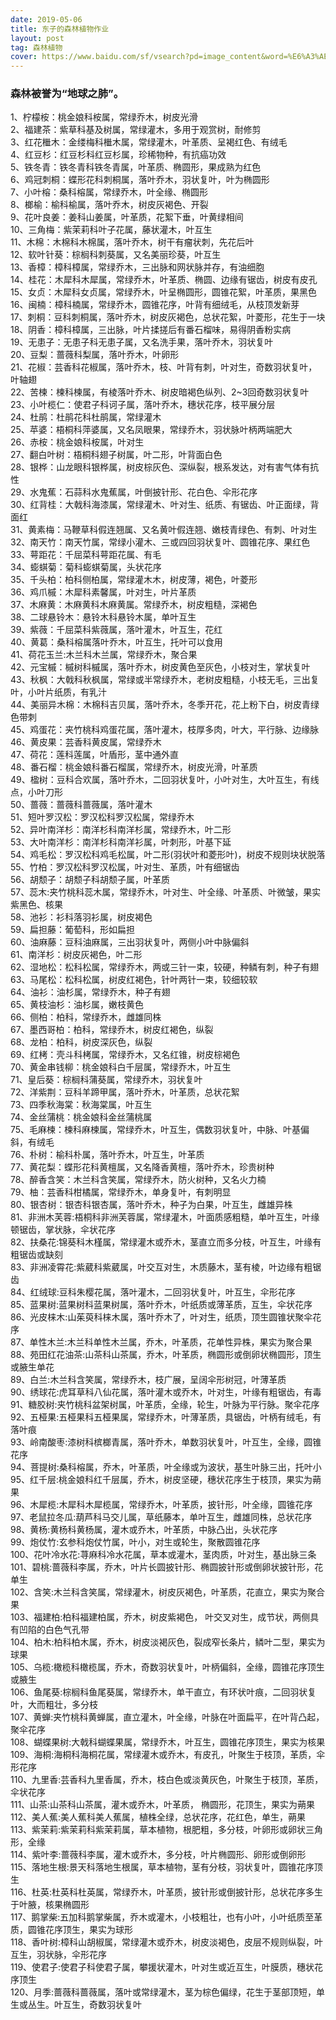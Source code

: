 ```yaml
---
date: 2019-05-06
title: 东子的森林植物作业
layout: post
tag: 森林植物
cover: https://www.baidu.com/sf/vsearch?pd=image_content&word=%E6%A3%AE%E6%9E%97%E6%A4%8D%E7%89%A9&tn=vsearch&atn=mediacy&fr=alawise&sa=tb&imgtype=2&cs=1334800419%2C793869720&imgpn=12&imgspn=0&imgis=0%2C0
---
```


### 森林被誉为“地球之肺”。

1、柠檬桉：桃金娘科桉属，常绿乔木，树皮光滑  
2、福建茶：紫草科基及树属，常绿灌木，多用于观赏树，耐修剪  
3、红花檵木：金缕梅科檵木属，常绿灌木，叶革质、呈褐红色、有绒毛  
4、红豆杉：红豆杉科红豆杉属，珍稀物种，有抗癌功效  
5、铁冬青：铁冬青科铁冬青属，叶革质、椭圆形，果成熟为红色  
6、鸡冠刺桐：蝶形花科刺桐属，落叶乔木，羽状复叶，叶为椭圆形  
7、小叶榕：桑科榕属，常绿乔木，叶全缘、椭圆形  
8、榔榆：榆科榆属，落叶乔木，树皮灰褐色、开裂  
9、花叶良姜：姜科山姜属，叶革质，花絮下垂，叶黄绿相间  
10、三角梅：紫茉莉科叶子花属，藤状灌木，叶互生  
11、木棉：木棉科木棉属，落叶乔木，树干有瘤状刺，先花后叶  
12、软叶针葵：棕榈科刺葵属，又名美丽珍葵，叶互生  
13、香樟：樟科樟属，常绿乔木，三出脉和网状脉并存，有油细胞  
14、桂花：木犀科木犀属，常绿乔木，叶革质、椭圆、边缘有锯齿，树皮有皮孔  
15、女贞：木犀科女贞属，常绿乔木，叶呈椭圆形，圆锥花絮，叶革质，果黑色  
16、闽楠：樟科楠属，常绿乔木，圆锥花序，叶背有细绒毛，从枝顶发新芽  
17、刺桐：豆科刺桐属，落叶乔木，树皮灰褐色，总状花絮，叶菱形，花生于一块  
18、阴香：樟科樟属，三出脉，叶片揉搓后有番石榴味，易得阴香粉实病  
19、无患子：无患子科无患子属，又名洗手果，落叶乔木，羽状复叶  
20、豆梨：蔷薇科梨属，落叶乔木，叶卵形  
21、花椒：芸香科花椒属，落叶乔木，枝、叶背有刺，叶对生，奇数羽状复叶，叶轴翅  
22、苦楝：楝科楝属，有棱落叶乔木、树皮暗褐色纵列、2~3回奇数羽状复叶  
23、小叶榄仁：使君子科诃子属，落叶乔木，穗状花序，枝平展分层  
24、杜鹃：杜鹃花科杜鹃属，常绿灌木  
25、苹婆：梧桐科萍婆属，又名凤眼果，常绿乔木，羽状脉叶柄两端肥大  
26、赤桉：桃金娘科桉属，叶对生  
27、翻白叶树：梧桐科翅子树属，叶二形，叶背面白色  
28、银桦：山龙眼科银桦属，树皮棕灰色、深纵裂，根系发达，对有害气体有抗性  
29、水鬼蕉：石蒜科水鬼蕉属，叶倒披针形、花白色、伞形花序  
30、红背桂：大戟科海漆属，常绿灌木、叶对生、纸质、有锯齿、叶正面绿，背面红  
31、黄素梅：马鞭草科假连翘属、又名黄叶假连翘、嫩枝青绿色、有刺、叶对生  
32、南天竹：南天竹属，常绿小灌木、三或四回羽状复叶、圆锥花序、果红色  
33、萼距花：千屈菜科萼距花属、有毛  
34、蟛蜞菊：菊科蟛蜞菊属，头状花序  
35、千头柏：柏科侧柏属，常绿灌木木，树皮薄，褐色，叶菱形  
36、鸡爪槭：木犀科素馨属，叶对生，叶片革质  
37、木麻黄：木麻黄科木麻黄属。常绿乔木，树皮粗糙，深褐色  
38、二球悬铃木：悬铃木科悬铃木属，单叶互生  
39、紫薇：千屈菜科紫薇属，落叶灌木，叶互生，花红  
40、黄葛：桑科榕属落叶乔木，叶互生，托叶可以食用  
41、荷花玉兰:木兰科木兰属，常绿乔木，聚合果  
42、元宝槭：槭树科槭属，落叶乔木，树皮黄色至灰色，小枝对生，掌状复叶  
43、秋枫：大戟科秋枫属，常绿或半常绿乔木，老树皮粗糙，小枝无毛，三出复叶，小叶片纸质，有乳汁  
44、美丽异木棉：木棉科吉贝属，落叶乔木，冬季开花，花上粉下白，树皮青绿色带刺  
45、鸡蛋花：夹竹桃科鸡蛋花属，落叶灌木，枝厚多肉，叶大，平行脉、边缘脉  
46、黄皮果：芸香科黄皮属，常绿乔木  
47、荷花：莲科莲属，叶盾形，茎中通外直  
48、番石榴：桃金娘科番石榴属，常绿乔木，树皮光滑，叶革质  
49、楹树：豆科合欢属，落叶乔木，二回羽状复叶，小叶对生，大叶互生，有线点，小叶刀形  
50、蔷薇：蔷薇科蔷薇属，落叶灌木   	
51、短叶罗汉松：罗汉松科罗汉松属，常绿乔木  
52、异叶南洋杉：南洋杉科南洋杉属，常绿乔木，叶二形  
53、大叶南洋杉：南洋杉科南洋衫属，叶刺形，叶基下延  
54、鸡毛松：罗汉松科鸡毛松属，叶二形(羽状叶和菱形叶)，树皮不规则块状脱落  
55、竹柏：罗汉松科罗汉松属，叶对生、革质，叶有细锯齿  
56、胡颓子：胡颓子科胡颓子属，叶革质  
57、蕊木:夹竹桃科蕊木属，常绿乔木，叶对生、叶全缘、叶革质、叶微皱，果实紫黑色、核果  
58、池衫：衫科落羽衫属，树皮褐色  
59、扁担藤：葡萄科，形如扁担  
60、油麻藤：豆科油麻属，三出羽状复叶，两侧小叶中脉偏斜  
61、南洋杉：树皮灰褐色，叶二形  
62、湿地松：松科松属，常绿乔木，两或三针一束，较硬，种鳞有刺，种子有翅  
63、马尾松：松科松属，树皮红褐色，针叶两针一束，较细较软  
64、油衫：油杉属，常绿乔木，种子有翅  
65、黄枝油杉：油杉属，嫩枝黄色  
66、侧柏：柏科，常绿乔木，雌雄同株  
67、墨西哥柏：柏科，常绿乔木，树皮红褐色，纵裂  
68、龙柏：柏科，树皮深灰色，纵裂  
69、红栲：壳斗科栲属，常绿乔木，又名红锥，树皮棕褐色  
70、黄金串钱柳：桃金娘科白千层属，常绿乔木，叶互生  
71、皇后葵：棕榈科蒲葵属，常绿乔木，羽状复叶  
72、洋紫荆：豆科羊蹄甲属，落叶乔木，叶革质，总状花絮  
73、四季秋海棠：秋海棠属，叶互生  
74、金丝蒲桃：桃金娘科金丝蒲桃属  
75、毛麻楝：楝科麻楝属，常绿乔木，叶互生，偶数羽状复叶，中脉、叶基偏斜，有绒毛  
76、朴树：榆科朴属，落叶乔木，叶互生，叶革质  
77、黄花梨：蝶形花科黄檀属，又名降香黄檀，落叶乔木，珍贵树种  
78、醉香含笑：木兰科含笑属，常绿乔木，防火树种，又名火力楠  
79、柚：芸香科柑橘属，常绿乔木，单身复叶，有刺明显  
80、银杏树：银杏科银杏属，落叶乔木，种子为白果，叶互生，雌雄异株  
81、非洲木芙蓉:梧桐科非洲芙蓉属，常绿灌木，叶面质感粗糙，单叶互生，叶缘顿锯齿，掌状脉，伞状花序  
82、扶桑花:锦葵科木槿属，常绿灌木或乔木，茎直立而多分枝，叶互生，叶缘有粗锯齿或缺刻  
83、非洲凌霄花:紫葳科紫葳属，叶交互对生，木质藤木，茎有棱，叶边缘有粗锯齿  
84、红绒球:豆科朱樱花属，落叶灌木，二回羽状复叶，叶互生，伞形花序  
85、蓝果树:蓝果树科蓝果树属，落叶乔木，叶纸质或薄革质，互生，伞状花序  
86、光皮梾木:山茱萸科梾木属，落叶乔木了，叶对生，纸质，顶生圆锥状聚伞花序  
87、单性木兰:木兰科单性木兰属，乔木，叶革质，花单性异株，果实为聚合果  
88、苑田红花油茶:山茶科山茶属，乔木，叶革质，椭圆形或倒卵状椭圆形，顶生或腋生单花  
89、白兰:木兰科含笑属，常绿乔木，枝广展，呈阔伞形树冠，叶薄革质  
90、绣球花:虎耳草科八仙花属，落叶灌木或乔木，叶对生，叶缘有粗锯齿，有毒  
91、糖胶树:夹竹桃科盆架树属，叶革质，全缘，轮生，叶脉为平行脉。聚伞花序  
92、五桠果:五桠果科五桠果属，常绿乔木，叶薄革质，具锯齿，叶柄有绒毛，有落叶痕  
93、岭南酸枣:漆树科槟榔青属，落叶乔木，单数羽状复叶，叶互生，全缘，圆锥花序  
94、菩提树:桑科榕属，乔木，叶革质，叶全缘或为波状，基生叶脉三出，托叶小  
95、红千层:桃金娘科红千层属，乔木，树皮坚硬，穗状花序生于枝顶，果实为蒴果  
96、木犀榄:木犀科木犀榄属，常绿乔木，叶革质，披针形，叶全缘，圆锥花序  
97、老鼠拉冬瓜:葫芦科马交儿属，草纸藤本，单叶互生，雌雄同株，总状花序  
98、黄杨:黄杨科黄杨属，灌木或乔木，叶革质，中脉凸出，头状花序  
99、炮仗竹:玄参科炮仗竹属，叶小，对生或轮生，聚散圆锥花序  
100、花叶冷水花:荨麻科冷水花属，草本或灌木，茎肉质，叶对生，基出脉三条  
101、碧桃:蔷薇科李属，乔木，叶片长圆披针形、椭圆披针形或倒卵状披针形，花单生  
102、含笑:木兰科含笑属，常绿灌木，树皮灰褐色，叶革质，花直立，果实为聚合果  
103、福建柏:柏科福建柏属，乔木，树皮紫褐色， 叶交叉对生，成节状，两侧具有凹陷的白色气孔带           
104、柏木:柏科柏木属，乔木，树皮淡褐灰色，裂成窄长条片，鳞叶二型，果实为球果  
105、乌榄:橄榄科橄榄属，乔木，奇数羽状复叶，叶柄偏斜，全缘，圆锥花序顶生或腋生  
106、鱼尾葵:棕榈科鱼尾葵属，常绿乔木，单干直立，有环状叶痕，二回羽状复叶，大而粗壮，多分枝  
107、黄蝉:夹竹桃科黄蝉属，直立灌木，叶全缘，叶脉在叶面扁平，在叶背凸起，聚伞花序  
108、蝴蝶果树:大戟科蝴蝶果属，常绿乔木，叶互生，圆锥花序顶生，果实为核果  
109、海桐:海桐科海桐花属，常绿灌木或乔木，有皮孔，叶聚生于枝顶，革质，伞形花序  
110、九里香:芸香科九里香属，乔木，枝白色或淡黄灰色，叶聚生于枝顶，革质，伞状花序  
111、山茶:山茶科山茶属，灌木或乔木，叶革质，	椭圆形，花顶生，果实为蒴果  
112、美人蕉:美人蕉科美人蕉属，植株全绿，总状花序，花红色，单生，蒴果  
113、紫茉莉:紫茉莉科紫茉莉属，草本植物，根肥粗，多分枝，叶卵形或卵状三角形，全缘  
114、紫叶李:蔷薇科李属，灌木或乔木，多分枝，叶片椭圆形、卵形或倒卵形  
115、落地生根:景天科落地生根属，草本植物，茎有分枝，羽状复叶，圆锥花序顶生  
116、杜英:杜英科杜英属，常绿乔木，叶革质，披针形或倒披针形，总状花序多生于叶腋，核果椭圆形  
117、鹅掌柴:五加科鹅掌柴属，乔木或灌木，小枝粗壮，也有小叶，小叶纸质至革质，圆锥花序顶生，果实为球形  
118、香叶树:樟科山胡椒属，常绿灌木或乔木，树皮淡褐色，皮层不规则纵裂，叶互生，羽状脉，伞形花序  
119、使君子:使君子科使君子属，攀援状灌木，叶对生或近互生，叶膜质，穗状花序顶生  
120、月季:蔷薇科蔷薇属，落叶或常绿灌木，茎为棕色偏绿，花生于茎部顶短，单生或丛生。叶互生，奇数羽状复叶  
